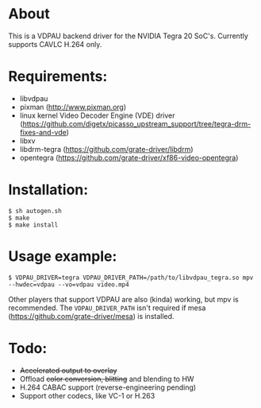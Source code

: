 # About

This is a VDPAU backend driver for the NVIDIA Tegra 20 SoC's. Currently
supports CAVLC H.264 only.

# Requirements:

* libvdpau
* pixman (http://www.pixman.org)
* linux kernel Video Decoder Engine (VDE) driver (https://github.com/digetx/picasso_upstream_support/tree/tegra-drm-fixes-and-vde)
* libxv
* libdrm-tegra (https://github.com/grate-driver/libdrm)
* opentegra (https://github.com/grate-driver/xf86-video-opentegra)

# Installation:
```
$ sh autogen.sh
$ make
$ make install
```

# Usage example:

```
$ VDPAU_DRIVER=tegra VDPAU_DRIVER_PATH=/path/to/libvdpau_tegra.so mpv --hwdec=vdpau --vo=vdpau video.mp4
```

Other players that support VDPAU are also (kinda) working, but mpv is recommended. The `VDPAU_DRIVER_PATH` isn't required if mesa (https://github.com/grate-driver/mesa) is installed.

# Todo:

* ~~Accelerated output to overlay~~
* Offload ~~color conversion, blitting~~ and blending to HW
* H.264 CABAC support (reverse-engineering pending)
* Support other codecs, like VC-1 or H.263
